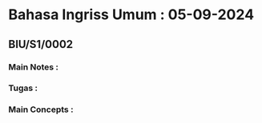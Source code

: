 # Bahasa Ingriss Umum : 05-09-2024
## BIU/S1/0002

### Main Notes :

### Tugas :

### Main Concepts :
